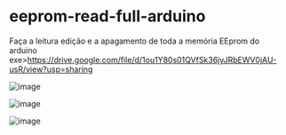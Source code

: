 # eeprom-read-full-arduino
Faça a leitura edição e a apagamento de toda a memória EEprom do arduino 
exe>https://drive.google.com/file/d/1ou1Y80s01QVfSk36jyJRbEWV0jAU-usR/view?usp=sharing

![image](https://github.com/user-attachments/assets/cb6167c8-4eda-4d7b-a596-02f60a1ed31b)


![image](https://github.com/user-attachments/assets/840896e5-09ea-44ad-b7eb-dabec0e1ba2d)




![image](https://github.com/user-attachments/assets/16d75d9e-2cc7-4032-9ec4-1c853cf90e61)

